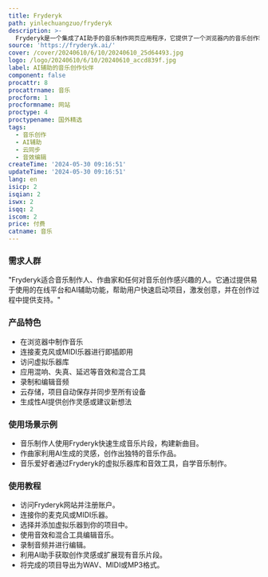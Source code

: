 ```yaml
---
title: Fryderyk
path: yinlechuangzuo/fryderyk
description: >-
  Fryderyk是一个集成了AI助手的音乐制作网页应用程序，它提供了一个浏览器内的音乐创作环境，支持即插即用，连接麦克风或任何MIDI乐器。用户可以访问广泛的虚拟乐器库，应用混响、失真、延迟等效果和混合工具，进行音频编辑、录制和编辑音频。Fryderyk还提供云存储功能，项目自动保存并同步至所有设备。它的内置生成性AI能够扩展用户的想法或在用户遇到创作瓶颈时提供新的想法。
source: 'https://fryderyk.ai/'
cover: /cover/20240610/6/10/20240610_25d64493.jpg
logo: /logo/20240610/6/10/20240610_accd839f.jpg
label: AI辅助的音乐创作伙伴
component: false
procattr: 8
procattrname: 音乐
procform: 1
procformname: 网站
proctype: 4
proctypename: 国外精选
tags:
  - 音乐创作
  - AI辅助
  - 云同步
  - 音效编辑
createTime: '2024-05-30 09:16:51'
updateTime: '2024-05-30 09:16:51'
lang: en
isicp: 2
isqian: 2
iswx: 2
isqq: 2
iscom: 2
price: 付费
catname: 音乐
---
```




### 需求人群
"Fryderyk适合音乐制作人、作曲家和任何对音乐创作感兴趣的人。它通过提供易于使用的在线平台和AI辅助功能，帮助用户快速启动项目，激发创意，并在创作过程中提供支持。"

### 产品特色
* 在浏览器中制作音乐
* 连接麦克风或MIDI乐器进行即插即用
* 访问虚拟乐器库
* 应用混响、失真、延迟等音效和混合工具
* 录制和编辑音频
* 云存储，项目自动保存并同步至所有设备
* 生成性AI提供创作灵感或建议新想法

### 使用场景示例
* 音乐制作人使用Fryderyk快速生成音乐片段，构建新曲目。
* 作曲家利用AI生成的灵感，创作出独特的音乐作品。
* 音乐爱好者通过Fryderyk的虚拟乐器库和音效工具，自学音乐制作。

### 使用教程
* 访问Fryderyk网站并注册账户。
* 连接你的麦克风或MIDI乐器。
* 选择并添加虚拟乐器到你的项目中。
* 使用音效和混合工具编辑音乐。
* 录制音频并进行编辑。
* 利用AI助手获取创作灵感或扩展现有音乐片段。
* 将完成的项目导出为WAV、MIDI或MP3格式。

  
